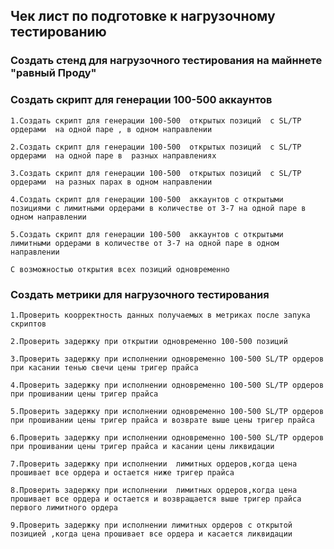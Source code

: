 ##  Чек лист по подготовке к нагрузочному тестированию

### Создать стенд для нагрузочного тестирования на майннете "равный Проду"

### Создать скрипт для генерации 100-500 аккаунтов 
    1.Создать скрипт для генерации 100-500  открытых позиций  с SL/TP ордерами  на одной паре , в одном направлении
   
    2.Создать скрипт для генерации 100-500  открытых позиций  с SL/TP ордерами  на одной паре в  разных направлениях 
    
    3.Создать скрипт для генерации 100-500  открытых позиций  с SL/TP ордерами  на разных парах в одном направлении
    
    4.Создать скрипт для генерации 100-500  аккаунтов с открытыми позициями с лимитными ордерами в количестве от 3-7 на одной паре в одном направлении
    
    5.Создать скрипт для генерации 100-500  аккаунтов с открытыми лимитными ордерами в количестве от 3-7 на одной паре в одном направлении
   
    С возможностью открытия всех позиций одновременно
   

### Создать метрики для нагрузочного тестирования
   
    1.Проверить коорректность данных получаемых в метриках после запука скриптов
   
    2.Проверить задержку при открытии одновременно 100-500 позиций 
   
    3.Проверить задержку при исполнении одновременно 100-500 SL/TP ордеров при касании тенью свечи цены тригер прайса
    
    4.Проверить задержку при исполнении одновременно 100-500 SL/TP ордеров при прошивании цены тригер прайса
    
    5.Проверить задержку при исполнении одновременно 100-500 SL/TP ордеров при прошивании цены тригер прайса и возврате выше цены тригер прайса
   
    6.Проверить задержку при исполнении одновременно 100-500 SL/TP ордеров при прошивании цены тригер прайса и касании цены ликвидации
   
    7.Проверить задержку при исполнении  лимитных ордеров,когда цена прошивает все ордера и остается ниже тригер прайса
   
    8.Проверить задержку при исполнении  лимитных ордеров,когда цена прошивает все ордера и остается и возвращается выше тригер прайса первого лимитного ордера
   
    9.Проверить задержку при исполнении лимитных ордеров с открытой позицией ,когда цена прошивает все ордера и касается ликвидации
    
   
